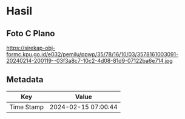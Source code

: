 # Hasil

## Foto C Plano

https://sirekap-obj-formc.kpu.go.id/e032/pemilu/ppwp/35/78/16/10/03/3578161003091-20240214-200119--03f3a8c7-10c2-4d08-81d9-07122ba6e714.jpg


## Metadata

| Key        | Value               |
| ---------- | ------------------- |
| Time Stamp | 2024-02-15 07:00:44 |




